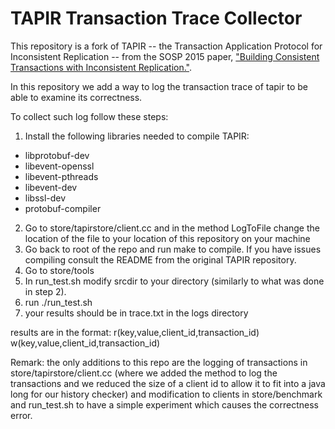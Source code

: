 # TAPIR Transaction Trace Collector

This repository is a fork of TAPIR -- the Transaction
Application Protocol for Inconsistent Replication -- from the SOSP 2015 paper, ["Building Consistent Transactions with
Inconsistent Replication."](http://dl.acm.org/authorize?N93281).

In this repository we add a way to log the transaction trace of tapir to be able to examine its correctness.

To collect such log follow these steps:

1. Install the following libraries needed to compile TAPIR:
  - libprotobuf-dev
  - libevent-openssl
  - libevent-pthreads
  - libevent-dev
  - libssl-dev
  - protobuf-compiler
2. Go to store/tapirstore/client.cc and in the method LogToFile change the location of the file to your location of this repository on your machine
3. Go back to root of the repo and run make to compile. If you have issues compiling consult the README from the original TAPIR repository.
4. Go to store/tools
5. In run_test.sh modify srcdir to your directory (similarly to what was done in step 2).
6. run ./run_test.sh
7. your results should be in trace.txt in the logs directory

results are in the format:
r(key,value,client_id,transaction_id)
w(key,value,client_id,transaction_id)

Remark: the only additions to this repo are the logging of transactions in store/tapirstore/client.cc (where we added the method to log the transactions and we reduced the size of a client id to allow it to fit into a java long for our history checker) and modification to clients in store/benchmark and run_test.sh to have a simple experiment which causes the correctness error.